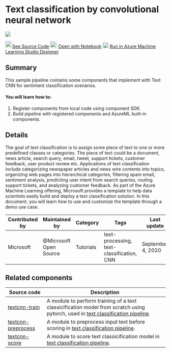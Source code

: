 # Text classification by convolutional neural network
![](https://contentmamluswest001.blob.core.windows.net/content/14b2744cf8d6418c87ffddc3f3127242/9502630827244d60a1214f250e3bbca7/f43e79f47d8a4219bf8613d271ea2c45/image?18739520845379465)

<img src="https://maxcdn.icons8.com/Share/icon/p1em/Logos/github1600.png" width=22px>[See Source Code]()
<img width=21px src="https://upload.wikimedia.org/wikipedia/commons/thumb/3/38/Jupyter_logo.svg/1200px-Jupyter_logo.svg.png"> [Open with Notebook]()
<img src="https://ms-toolsai.gallerycdn.vsassets.io/extensions/ms-toolsai/vscode-ai/0.5.1/1556575437282/Microsoft.VisualStudio.Services.Icons.Default" width=18px> [Run in Azure Machine Learning Studio Designer]()
## Summary
This sample pipeline contains some components that implement with Text CNN for sentiment classification scenarios.

#### You will learn how to:

1. Register components from local code using component SDK.
2. Build pipeline with registered components and AzureML built-in components.

## Details

The goal of text classification is to assign some piece of text to one or more predefined classes or categories. The piece of text could be a document, news article, search query, email, tweet, support tickets, customer feedback, user product review etc. Applications of text classification include categorizing newspaper articles and news wire contents into topics, organizing web pages into hierarchical categories, filtering spam email, sentiment analysis, predicting user intent from search queries, routing support tickets, and analyzing customer feedback. As part of the Azure Machine Learning offering, Microsoft provides a template to help data scientists easily build and deploy a text classification solution. In this document, you will learn how to use and customize the template through a demo use case.

| Contributed by | Maintained by | Category | Tags | Last update | 
|---|---|---|---|---|
| Microsoft | @Microsoft Open Source | Tutorials |text-processing, text-classification, CNN| September 4, 2020

## Related components
| Source code               | Description                                                  |
| --- |--- |
| [textcnn-train](textcnn-train) | A module to perform training of a text classicification model from scratch using pytorch, used in [text classification pipeline](../text-classification.ipynb). |
| [textcnn-preprocess](textcnn-preprocess) | A module to preprocess input text before scoring in [text classification pipeline](https://github.com/tichx/azureml-pipeline-components-gallery/blob/master/Pipelines/textcnn-pipeline/text-classification.ipynb). |
| [textcnn-score](textcnn-score) | A module to score text classicification model in [text classification pipeline](#). |
